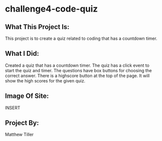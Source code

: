 # challenge4-code-quiz

## What This Project Is:

This project is to create a quiz related to coding that has a countdown timer.

## What I Did:

Created a quiz that has a countdown timer. The quiz has a click event to start the quiz and timer. The questions have box buttons for choosing the correct answer. There is a highscore button at the top of the page. It will show the high scores for the given quiz.

## Image Of Site:

INSERT

## Project By:

Matthew Tiller
